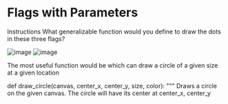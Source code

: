 # Flags with Parameters

Instructions
What generalizable function would you define to draw the dots in these three flags?

![image](https://github.com/Trilochna/Code-In-Place-By-Stanford-University/assets/97858274/d0e8a6d5-1a27-4c4f-864c-6dbcdc0da7f0)
![image](https://github.com/Trilochna/Code-In-Place-By-Stanford-University/assets/97858274/8abc1286-3297-4883-af6f-bdebcf49bb09)


The most useful function would be which can draw a circle of a given size at a given location

def draw_circle(canvas, center_x, center_y, size, color):
    """
    Draws a circle on the given canvas. The circle will have its center
    at center_x, center_y
